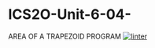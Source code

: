 # ICS2O-Unit-6-04-
AREA OF A TRAPEZOID PROGRAM
[![linter](https://github.com/andyreya/ICS2O-Unit-6-04-/workflows/linter/badge.svg)](https://github.com/marketplace/actions/super-linter)

